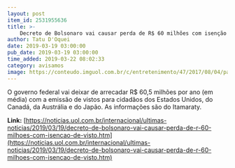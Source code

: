 ```yaml
---
layout: post
item_id: 2531955636
title: >-
    Decreto de Bolsonaro vai causar perda de R$ 60 milhões com isenção de visto
author: Tatu D'Oquei
date: 2019-03-19 03:00:00
pub_date: 2019-03-19 03:00:00
time_added: 2019-03-22 08:02:33
category: avisamos
image: https://conteudo.imguol.com.br/c/entretenimento/47/2017/08/04/passaporte-dos-eua-1501853315727_v2_615x300.jpg
---
```


O governo federal vai deixar de arrecadar R$ 60,5 milhões por ano (em média) com a emissão de vistos para cidadãos dos Estados Unidos, do Canadá, da Austrália e do Japão. As informações são do Itamaraty.

**Link:** [https://noticias.uol.com.br/internacional/ultimas-noticias/2019/03/19/decreto-de-bolsonaro-vai-causar-perda-de-r-60-milhoes-com-isencao-de-visto.htm](https://noticias.uol.com.br/internacional/ultimas-noticias/2019/03/19/decreto-de-bolsonaro-vai-causar-perda-de-r-60-milhoes-com-isencao-de-visto.htm)

